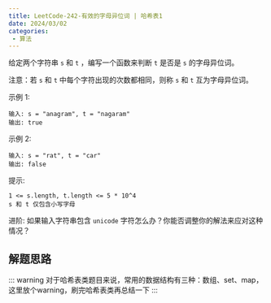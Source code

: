 ```yaml
---
title: LeetCode-242-有效的字母异位词 | 哈希表1
date: 2024/03/02
categories:
 - 算法
---
```

给定两个字符串 `s` 和 `t` ，编写一个函数来判断 `t` 是否是 `s` 的字母异位词。

注意：若 `s` 和 `t` 中每个字符出现的次数都相同，则称 `s` 和 `t` 互为字母异位词。

示例 1:
```
输入: s = "anagram", t = "nagaram"
输出: true
```
示例 2:
```
输入: s = "rat", t = "car"
输出: false
```

提示:
```
1 <= s.length, t.length <= 5 * 10^4
s 和 t 仅包含小写字母
```

进阶: 如果输入字符串包含 `unicode` 字符怎么办？你能否调整你的解法来应对这种情况？

## 解题思路

::: warning
对于哈希表类题目来说，常用的数据结构有三种：数组、set、map，这里放个warning，刷完哈希表类再总结一下
:::


